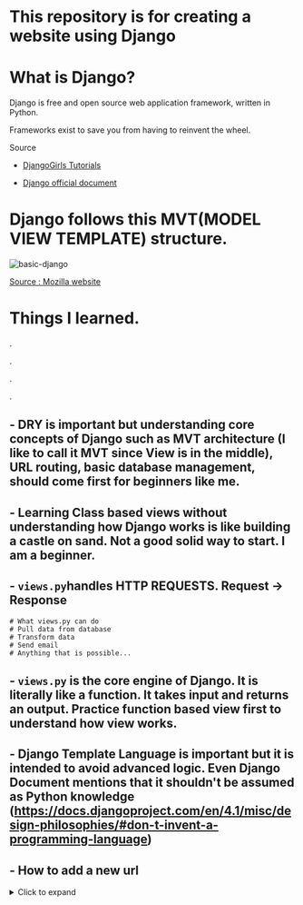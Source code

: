 # This repository is for creating a website using Django

# What is Django?

Django is free and open source web application framework, written in Python.

Frameworks exist to save you from having to reinvent the wheel.

Source 

- [DjangoGirls Tutorials](https://tutorial.djangogirls.org/en/django/)

- [Django official document](https://docs.djangoproject.com/en/4.1/)

# Django follows this MVT(MODEL VIEW TEMPLATE) structure.

![basic-django](https://user-images.githubusercontent.com/96529477/214358944-bfc56162-8513-4173-acba-e8326cc81945.png)

[Source : Mozilla website](https://developer.mozilla.org/en-US/docs/Learn/Server-side/Django/Introduction)


# Things I learned.
.

.

.

.
## - DRY is important but understanding core concepts of Django such as MVT architecture (I like to call it MVT since View is in the middle), URL routing, basic database management, should come first for beginners like me.

## - Learning Class based views without understanding how Django works is like building a castle on sand. Not a good solid way to start. I am a beginner. 

## - `views.py`handles HTTP REQUESTS. Request -> Response
```
# What views.py can do
# Pull data from database
# Transform data
# Send email
# Anything that is possible...
```

## - `views.py` is the core engine of Django. It is literally like a function. It takes input and returns an output. Practice function based view first to understand how view works.

## - Django Template Language is important but it is intended to avoid advanced logic. Even Django Document mentions that it shouldn't be assumed as Python knowledge (https://docs.djangoproject.com/en/4.1/misc/design-philosophies/#don-t-invent-a-programming-language)

## - How to add a new url 

<details>
  <summary>Click to expand</summary>
  
  
  Let's say I want to add a new url address(`/profile`) to my website called `lawyer.com` like `lawyer.com/profile`

  Assuming that we have created a project already, 

  On a project root directory, first I need to create an app called `profile_main`

  ```
  django-admin startapp profile_main
  ```

  1. Go to `urls.py` in the project folder (NOT an app folder), import `include` function and add path to <em>urls.py</em> in `profile_main`(app folder)

  ```py
  from django.contrib import admin

  # include include after path
  from django.urls import path, include

  urlpatterns = [
      path("admin/", admin.site.urls),

      # now a new URL 'lawyer.com/profile' is added,
      # it will search related sub URLS in the file profile_main/urls.py
      # this does NOT mean 'lawyer.com/' will work.
      path("profile/", include("profile_main.urls"))
  ]
  ```


  2. Create a `urls.py` in the app folder called `profile_main`

  <em>profile_main (app folder)/urls.py</em>
  ```py
  from django.urls import path

  # from the current directory import views.py
  from . import views

  urlpatterns = [
      # always put / at the end of route

      # new URL(lawyer.com/profile) is added
      path("",views.profile_main),

      # new URL(lawyer.com/profile/jin) is added
      path("jin/", views.jin)
  ]
  ```

  3. Go to <em>views.py</em> in the `profile_main` folder, and decides what to show

  <em>profile_main / views.py</em>

  ```py
  from django.shortcuts import render
  from django.http import HttpResponse

  # Create your views here
  def profile_main(request):
      return HttpResponse("lawyer.com/profile")
  def jin(request):
      return HttpResponse("lawyer.com/profile/jin")
  ```  
  
</details>
